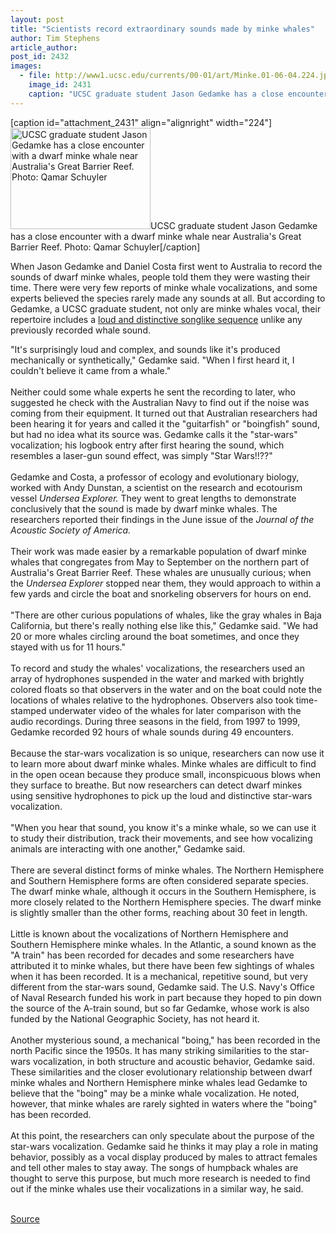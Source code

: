 ```yaml
---
layout: post
title: "Scientists record extraordinary sounds made by minke whales"
author: Tim Stephens
article_author: 
post_id: 2432
images:
  - file: http://www1.ucsc.edu/currents/00-01/art/Minke.01-06-04.224.jpg
    image_id: 2431
    caption: "UCSC graduate student Jason Gedamke has a close encounter with a dwarf minke whale near Australia's Great Barrier Reef. Photo: Qamar Schuyler"
---
```


[caption id="attachment_2431" align="alignright" width="224"]<a href="http://dev-ucsc-news.pantheonsite.io/wp-content/uploads/2001/06/Minke.01-06-04.224.jpg"><img class="size-full wp-image-2431" src="http://dev-ucsc-news.pantheonsite.io/wp-content/uploads/2001/06/Minke.01-06-04.224.jpg" alt="UCSC graduate student Jason Gedamke has a close encounter with a dwarf minke whale near Australia's Great Barrier Reef. Photo: Qamar Schuyler" width="224" height="162" /></a>UCSC graduate student Jason Gedamke has a close encounter with a dwarf minke whale near Australia's Great Barrier Reef. Photo: Qamar Schuyler[/caption]
<p>
  When Jason Gedamke and Daniel Costa first went to Australia to record the sounds of dwarf minke whales, people told them they were wasting their time. There were very few reports of minke whale vocalizations, and some experts believed the species rarely made any sounds at all. But according to Gedamke, a UCSC graduate student, not only are minke whales vocal, their repertoire includes a <a href="minke.wav">loud and distinctive songlike sequence</a> unlike any previously recorded whale sound.
</p>"It's surprisingly loud and complex, and sounds like it's produced mechanically or synthetically," Gedamke said. "When I first heard it, I couldn't believe it came from a whale."<br>
<br>
Neither could some whale experts he sent the recording to later, who suggested he check with the Australian Navy to find out if the noise was coming from their equipment. It turned out that Australian researchers had been hearing it for years and called it the "guitarfish" or "boingfish" sound, but had no idea what its source was. Gedamke calls it the "star-wars" vocalization; his logbook entry after first hearing the sound, which resembles a laser-gun sound effect, was simply "Star Wars!!??"<br>
<br>
Gedamke and Costa, a professor of ecology and evolutionary biology, worked with Andy Dunstan, a scientist on the research and ecotourism vessel <i>Undersea Explorer.</i> They went to great lengths to demonstrate conclusively that the sound is made by dwarf minke whales. The researchers reported their findings in the June issue of the <i>Journal of the Acoustic Society of America.</i><br>
<br>
Their work was made easier by a remarkable population of dwarf minke whales that congregates from May to September on the northern part of Australia's Great Barrier Reef. These whales are unusually curious; when the <i>Undersea Explorer</i> stopped near them, they would approach to within a few yards and circle the boat and snorkeling observers for hours on end.<br>
<br>
"There are other curious populations of whales, like the gray whales in Baja California, but there's really nothing else like this," Gedamke said. "We had 20 or more whales circling around the boat sometimes, and once they stayed with us for 11 hours."<br>
<br>
To record and study the whales' vocalizations, the researchers used an array of hydrophones suspended in the water and marked with brightly colored floats so that observers in the water and on the boat could note the locations of whales relative to the hydrophones. Observers also took time-stamped underwater video of the whales for later comparison with the audio recordings. During three seasons in the field, from 1997 to 1999, Gedamke recorded 92 hours of whale sounds during 49 encounters.<br>
<br>
Because the star-wars vocalization is so unique, researchers can now use it to learn more about dwarf minke whales. Minke whales are difficult to find in the open ocean because they produce small, inconspicuous blows when they surface to breathe. But now researchers can detect dwarf minkes using sensitive hydrophones to pick up the loud and distinctive star-wars vocalization.<br>
<br>
"When you hear that sound, you know it's a minke whale, so we can use it to study their distribution, track their movements, and see how vocalizing animals are interacting with one another," Gedamke said.<br>
<br>
There are several distinct forms of minke whales. The Northern Hemisphere and Southern Hemisphere forms are often considered separate species. The dwarf minke whale, although it occurs in the Southern Hemisphere, is more closely related to the Northern Hemisphere species. The dwarf minke is slightly smaller than the other forms, reaching about 30 feet in length.<br>
<br>
Little is known about the vocalizations of Northern Hemisphere and Southern Hemisphere minke whales. In the Atlantic, a sound known as the "A train" has been recorded for decades and some researchers have attributed it to minke whales, but there have been few sightings of whales when it has been recorded. It is a mechanical, repetitive sound, but very different from the star-wars sound, Gedamke said. The U.S. Navy's Office of Naval Research funded his work in part because they hoped to pin down the source of the A-train sound, but so far Gedamke, whose work is also funded by the National Geographic Society, has not heard it.<br>
<br>
Another mysterious sound, a mechanical "boing," has been recorded in the north Pacific since the 1950s. It has many striking similarities to the star-wars vocalization, in both structure and acoustic behavior, Gedamke said. These similarities and the closer evolutionary relationship between dwarf minke whales and Northern Hemisphere minke whales lead Gedamke to believe that the "boing" may be a minke whale vocalization. He noted, however, that minke whales are rarely sighted in waters where the "boing" has been recorded.<br>
<br>
At this point, the researchers can only speculate about the purpose of the star-wars vocalization. Gedamke said he thinks it may play a role in mating behavior, possibly as a vocal display produced by males to attract females and tell other males to stay away. The songs of humpback whales are thought to serve this purpose, but much more research is needed to find out if the minke whales use their vocalizations in a similar way, he said.<br>
<br>
<p><a href="http://www1.ucsc.edu/currents/00-01/06-04/whales.html" title="Permalink to whales">Source</a></p>
